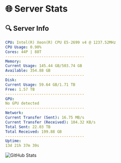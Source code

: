 # 🌐 Server Stats
## 🔍 Server Info
```yaml
CPU: Intel(R) Xeon(R) CPU E5-2699 v4 @ 1237.52MHz
CPU Usage: 0.90%
Cores: 44P | 88T
-----------------------------------
Memory:
Current Usage: 145.44 GB/503.74 GB
Available: 354.88 GB
-----------------------------------
Disk:
Current Usage: 59.64 GB/1.71 TB
Free: 1.57 TB
-----------------------------------
GPU:
No GPU detected
-----------------------------------
Network:
Current Transfer (Sent): 16.75 MB/s
Current Transfer (Received): 104.32 KB/s
Total Sent: 22.03 TB
Total Received: 199.88 GB
-----------------------------------
Uptime:
13d 21h 37m 39s
```
![GitHub Stats](https://img.shields.io/badge/Updated-2025-03-21_19:00:28-blue)